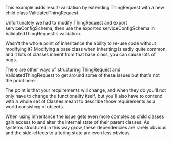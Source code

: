 This example adds result-validation by extending ThingRequest with a new child class ValidatedThingRequest.

Unfortunately we had to modify ThingRequest and export serviceConfigSchema, then use the exported serviceConfigSchema
in ValidatedThingRequest's validation.

Wasn't the whole point of inheritance the ability to re-use code without modifying it? Modifying a base class when
inheriting is sadly quite common, and it lots of classes inherit from that base class, you can cause lots of bugs.

There are other ways of structuring ThingRequest and ValidatedThingRequest to get around some of these issues but
that's not the point here.

The point is that your requirements will change, and when they do you'll not only have to change the functionality
itself, but you'll also have to contend with a whole set of Classes meant to describe those requirements as a world
consisting of objects.

When using inheritance the issue gets even more complex as child classes gain access to and alter the internal state
of their parent classes. As systems structured in this way grow, these dependencies are rarely obvious and the
side-effects to altering state are even less obvious.
